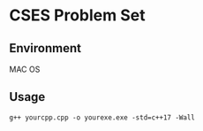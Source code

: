 # CSES Problem Set

## Environment
MAC OS

## Usage
`g++ yourcpp.cpp -o yourexe.exe -std=c++17 -Wall`
